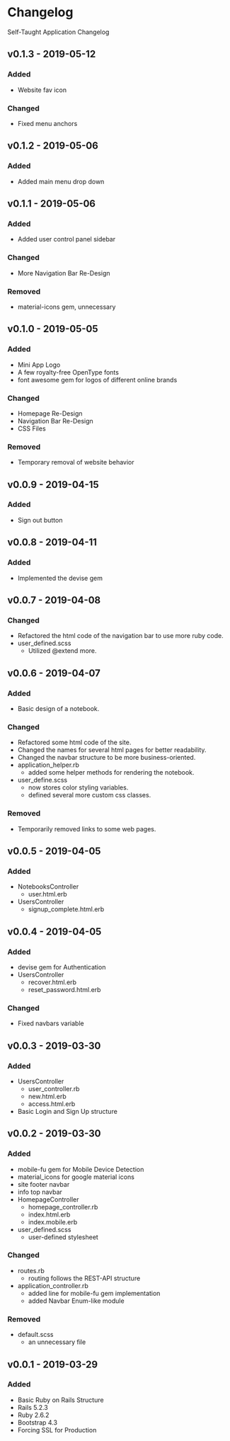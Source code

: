 <!---
Format:
# Changelog
[Explanation goes here]

## [version] - [YYYY]-[MM]-[DD]
### Added
- [Explanation goes here, exclude if empty]
- [Explanation goes here, exclude if empty]

### Changed
- [Explanation goes here, exclude if empty]
- [Explanation goes here, exclude if empty]

### Removed
- [Explanation goes here, exclude if empty]
- [Explanation goes here, exclude if empty]

## [version] - [YYYY]-[MM]-[DD]
[Repeat]
-->
# Changelog
Self-Taught Application Changelog

## v0.1.3 - 2019-05-12
### Added
- Website fav icon

### Changed
- Fixed menu anchors

## v0.1.2 - 2019-05-06
### Added
- Added main menu drop down

## v0.1.1 - 2019-05-06
### Added
- Added user control panel sidebar

### Changed
- More Navigation Bar Re-Design

### Removed
- material-icons gem, unnecessary

## v0.1.0 - 2019-05-05
### Added
- Mini App Logo
- A few royalty-free OpenType fonts
- font awesome gem for logos of different online brands

### Changed
- Homepage Re-Design
- Navigation Bar Re-Design
- CSS Files

### Removed
- Temporary removal of website behavior

## v0.0.9 - 2019-04-15
### Added
- Sign out button

## v0.0.8 - 2019-04-11
### Added
- Implemented the devise gem

## v0.0.7 - 2019-04-08
### Changed
- Refactored the html code of the navigation bar to use more ruby code.
- user_defined.scss
	- Utilized @extend more.

## v0.0.6 - 2019-04-07
### Added
- Basic design of a notebook.

### Changed
- Refactored some html code of the site.
- Changed the names for several html pages for better readability.
- Changed the navbar structure to be more business-oriented.
- application_helper.rb
	- added some helper methods for rendering the notebook.
- user_define.scss
	- now stores color styling variables.
	- defined several more custom css classes.

### Removed
- Temporarily removed links to some web pages.

## v0.0.5 - 2019-04-05
### Added
- NotebooksController
	- user.html.erb
- UsersController
	- signup_complete.html.erb

## v0.0.4 - 2019-04-05
### Added
- devise gem for Authentication
- UsersController
	- recover.html.erb
	- reset_password.html.erb

### Changed
- Fixed navbars variable

## v0.0.3 - 2019-03-30
### Added
- UsersController
	- user_controller.rb
	- new.html.erb
	- access.html.erb
- Basic Login and Sign Up structure

## v0.0.2 - 2019-03-30
### Added
- mobile-fu gem for Mobile Device Detection
- material_icons for google material icons
- site footer navbar
- info top navbar
- HomepageController
	- homepage_controller.rb
	- index.html.erb
	- index.mobile.erb
- user_defined.scss
	- user-defined stylesheet

### Changed
- routes.rb
	- routing follows the REST-API structure
- application_controller.rb
	- added line for mobile-fu gem implementation
	- added Navbar Enum-like module

### Removed
- default.scss
	- an unnecessary file

## v0.0.1 - 2019-03-29
### Added
- Basic Ruby on Rails Structure
- Rails 5.2.3
- Ruby 2.6.2
- Bootstrap 4.3
- Forcing SSL for Production